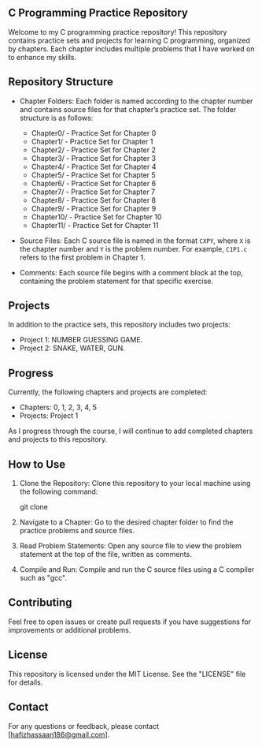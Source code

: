 
## C Programming Practice Repository

Welcome to my C programming practice repository! This repository contains practice sets and projects for learning C programming, organized by chapters. Each chapter includes multiple problems that I have worked on to enhance my skills.

## Repository Structure

- Chapter Folders: Each folder is named according to the chapter number and contains source files for that chapter’s practice set. The folder structure is as follows:
  - Chapter0/ - Practice Set for Chapter 0
  - Chapter1/ - Practice Set for Chapter 1
  - Chapter2/ - Practice Set for Chapter 2
  - Chapter3/ - Practice Set for Chapter 3
  - Chapter4/ - Practice Set for Chapter 4
  - Chapter5/ - Practice Set for Chapter 5
  - Chapter6/ - Practice Set for Chapter 6
  - Chapter7/ - Practice Set for Chapter 7
  - Chapter8/ - Practice Set for Chapter 8
  - Chapter9/ - Practice Set for Chapter 9
  - Chapter10/ - Practice Set for Chapter 10
  - Chapter11/ - Practice Set for Chapter 11

- Source Files: Each C source file is named in the format `CXPY`, where `X` is the chapter number and `Y` is the problem number. For example, `C1P1.c` refers to the first problem in Chapter 1.

- Comments: Each source file begins with a comment block at the top, containing the problem statement for that specific exercise.

## Projects

In addition to the practice sets, this repository includes two projects:
- Project 1: NUMBER GUESSING GAME.
- Project 2: SNAKE, WATER, GUN.

## Progress

Currently, the following chapters and projects are completed:
- Chapters: 0, 1, 2, 3, 4, 5
- Projects: Project 1

As I progress through the course, I will continue to add completed chapters and projects to this repository.

## How to Use

1. Clone the Repository: Clone this repository to your local machine using the following command:
   
   git clone <repository-url>
  
2. Navigate to a Chapter: Go to the desired chapter folder to find the practice problems and source files.

3. Read Problem Statements: Open any source file to view the problem statement at the top of the file, written as comments.

4. Compile and Run: Compile and run the C source files using a C compiler such as "gcc".

## Contributing

Feel free to open issues or create pull requests if you have suggestions for improvements or additional problems.

## License

This repository is licensed under the MIT License. See the "LICENSE" file for details.

## Contact

For any questions or feedback, please contact [hafizhassaan186@gmail.com].
